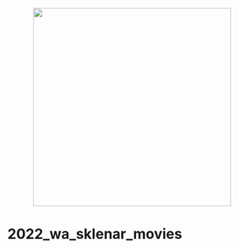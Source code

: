 <p align="center" width="100%">
<img src="https://media.tenor.com/vdUn-uU1EWwAAAAC/nadeshiko-kagamihara-yuru-camp.gif" width="400" height="400">
</p>

# 2022_wa_sklenar_movies
